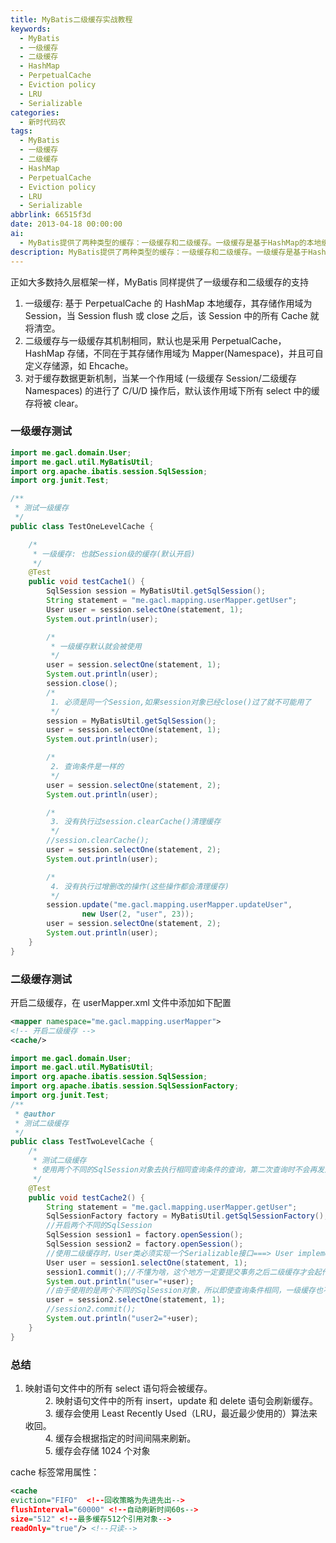 ```yaml
---
title: MyBatis二级缓存实战教程
keywords:
  - MyBatis
  - 一级缓存
  - 二级缓存
  - HashMap
  - PerpetualCache
  - Eviction policy
  - LRU
  - Serializable
categories:
  - 新时代码农
tags:
  - MyBatis
  - 一级缓存
  - 二级缓存
  - HashMap
  - PerpetualCache
  - Eviction policy
  - LRU
  - Serializable
abbrlink: 66515f3d
date: 2013-04-18 00:00:00
ai:
  - MyBatis提供了两种类型的缓存：一级缓存和二级缓存。一级缓存是基于HashMap的本地缓存，作用域为Session。二级缓存也是基于HashMap存储，但作用域为Mapper(Namespace)，并支持自定义存储源如Ehcache。当执行C/U/D操作时，相应的作用域下的缓存会被清空。测试代码展示了如何使用MyBatis的一级和二级缓存。一级缓存默认开启且只能在同一Session中使用相同条件查询时生效。二级缓存需要配置并在User类中实现Serializable接口，支持跨SqlSession的数据共享。总结中还介绍了cache标签的常用属性，如回收策略、自动刷新时间、最大缓存大小等。
description: MyBatis提供了两种类型的缓存：一级缓存和二级缓存。一级缓存是基于HashMap的本地缓存，作用域为Session。二级缓存也是基于HashMap存储，但作用域为Mapper(Namespace)，并支持自定义存储源如Ehcache。当执行C/U/D操作时，相应的作用域下的缓存会被清空。测试代码展示了如何使用MyBatis的一级和二级缓存。一级缓存默认开启且只能在同一Session中使用相同条件查询时生效。二级缓存需要配置并在User类中实现Serializable接口，支持跨SqlSession的数据共享。总结中还介绍了cache标签的常用属性，如回收策略、自动刷新时间、最大缓存大小等。
---
```


正如大多数持久层框架一样，MyBatis 同样提供了一级缓存和二级缓存的支持

1. 一级缓存: 基于 PerpetualCache 的 HashMap 本地缓存，其存储作用域为 Session，当 Session flush 或 close 之后，该 Session 中的所有 Cache 就将清空。
2. 二级缓存与一级缓存其机制相同，默认也是采用 PerpetualCache，HashMap 存储，不同在于其存储作用域为 Mapper(Namespace)，并且可自定义存储源，如 Ehcache。
3. 对于缓存数据更新机制，当某一个作用域 (一级缓存 Session/二级缓存 Namespaces) 的进行了 C/U/D 操作后，默认该作用域下所有 select 中的缓存将被 clear。

### 一级缓存测试

```java
import me.gacl.domain.User;
import me.gacl.util.MyBatisUtil;
import org.apache.ibatis.session.SqlSession;
import org.junit.Test;

/**
 * 测试一级缓存
 */
public class TestOneLevelCache {

    /*
     * 一级缓存: 也就Session级的缓存(默认开启)
     */
    @Test
    public void testCache1() {
        SqlSession session = MyBatisUtil.getSqlSession();
        String statement = "me.gacl.mapping.userMapper.getUser";
        User user = session.selectOne(statement, 1);
        System.out.println(user);

        /*
         * 一级缓存默认就会被使用
         */
        user = session.selectOne(statement, 1);
        System.out.println(user);
        session.close();
        /*
         1. 必须是同一个Session,如果session对象已经close()过了就不可能用了
         */
        session = MyBatisUtil.getSqlSession();
        user = session.selectOne(statement, 1);
        System.out.println(user);

        /*
         2. 查询条件是一样的
         */
        user = session.selectOne(statement, 2);
        System.out.println(user);

        /*
         3. 没有执行过session.clearCache()清理缓存
         */
        //session.clearCache();
        user = session.selectOne(statement, 2);
        System.out.println(user);

        /*
         4. 没有执行过增删改的操作(这些操作都会清理缓存)
         */
        session.update("me.gacl.mapping.userMapper.updateUser",
                new User(2, "user", 23));
        user = session.selectOne(statement, 2);
        System.out.println(user);
    }
}

```

### 二级缓存测试

开启二级缓存，在 userMapper.xml 文件中添加如下配置

```xml
<mapper namespace="me.gacl.mapping.userMapper">
<!-- 开启二级缓存 -->
<cache/>
```

```java
import me.gacl.domain.User;
import me.gacl.util.MyBatisUtil;
import org.apache.ibatis.session.SqlSession;
import org.apache.ibatis.session.SqlSessionFactory;
import org.junit.Test;
/**
 * @author
 * 测试二级缓存
 */
public class TestTwoLevelCache {
    /*
     * 测试二级缓存
     * 使用两个不同的SqlSession对象去执行相同查询条件的查询，第二次查询时不会再发送SQL语句，而是直接从缓存中取出数据
     */
    @Test
    public void testCache2() {
        String statement = "me.gacl.mapping.userMapper.getUser";
        SqlSessionFactory factory = MyBatisUtil.getSqlSessionFactory();
        //开启两个不同的SqlSession
        SqlSession session1 = factory.openSession();
        SqlSession session2 = factory.openSession();
        //使用二级缓存时，User类必须实现一个Serializable接口===> User implements Serializable
        User user = session1.selectOne(statement, 1);
        session1.commit();//不懂为啥，这个地方一定要提交事务之后二级缓存才会起作用
        System.out.println("user="+user);
        //由于使用的是两个不同的SqlSession对象，所以即使查询条件相同，一级缓存也不会开启使用
        user = session2.selectOne(statement, 1);
        //session2.commit();
        System.out.println("user2="+user);
    }
}
```

### 总结

1. 映射语句文件中的所有 select 语句将会被缓存。  
   　　 2. 映射语句文件中的所有 insert，update 和 delete 语句会刷新缓存。  
   　　 3. 缓存会使用 Least Recently Used（LRU，最近最少使用的）算法来收回。  
   　　 4. 缓存会根据指定的时间间隔来刷新。  
   　　 5. 缓存会存储 1024 个对象

cache 标签常用属性：

```xml
<cache
eviction="FIFO"  <!--回收策略为先进先出-->
flushInterval="60000" <!--自动刷新时间60s-->
size="512" <!--最多缓存512个引用对象-->
readOnly="true"/> <!--只读-->
```
